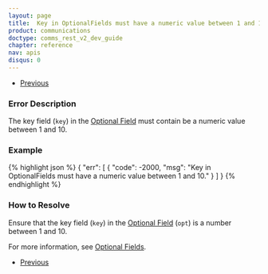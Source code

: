 ```yaml
---
layout: page
title:  Key in OptionalFields must have a numeric value between 1 and 10
product: communications
doctype: comms_rest_v2_dev_guide
chapter: reference
nav: apis
disqus: 0
---
```


<ul class="pager">
  <li class="previous"><a href="/communications/dev-guide_rest_v2/reference/calculate-tax-errors/"><i class="glyphicon glyphicon-chevron-left"></i>Previous</a></li>
</ul>

<h3>Error Description</h3>
The key field (<code>key</code>) in the <a class="dev-guide-link" href="/communications/dev-guide_rest_v2/reference/key-value-pair/">Optional Field</a> must contain be a numeric value between 1 and 10.

<h3>Example</h3>
{% highlight json %}
{
  "err": [
      {
        "code": -2000,
        "msg": "Key in OptionalFields must have a numeric value between 1 and 10."
      }
  ]
}
{% endhighlight %}

<h3>How to Resolve</h3>
Ensure that the key field (<code>key</code>) in the <a class="dev-guide-link" href="/communications/dev-guide_rest_v2/reference/key-value-pair/">Optional Field</a> (<code>opt</code>) is a number between 1 and 10.

For more information, see <a class="dev-guide-link" href="/communications/dev-guide_rest_v2/customizing-transactions/sample-transactions/optional-fields/">Optional Fields</a>.

<ul class="pager">
  <li class="previous"><a href="/communications/dev-guide_rest_v2/reference/calculate-tax-errors/"><i class="glyphicon glyphicon-chevron-left"></i>Previous</a></li>
</ul>